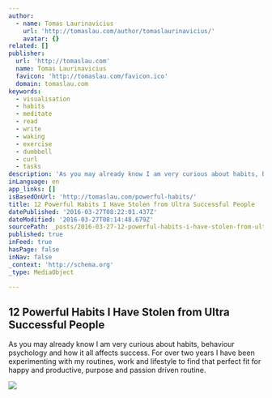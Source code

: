 ```yaml
---
author:
  - name: Tomas Laurinavicius
    url: 'http://tomaslau.com/author/tomaslaurinavicius/'
    avatar: {}
related: []
publisher:
  url: 'http://tomaslau.com'
  name: Tomas Laurinavicius
  favicon: 'http://tomaslau.com/favicon.ico'
  domain: tomaslau.com
keywords:
  - visualisation
  - habits
  - meditate
  - read
  - write
  - waking
  - exercise
  - dumbbell
  - curl
  - tasks
description: 'As you may already know I am very curious about habits, behaviour psychology and how it all affects success. For over two years I have been experimenting with my routines, work and lifestyle to find that perfect fit for happy and productive, purpose and passion driven routine.'
inLanguage: en
app_links: []
isBasedOnUrl: 'http://tomaslau.com/powerful-habits/'
title: 12 Powerful Habits I Have Stolen from Ultra Successful People
datePublished: '2016-03-27T08:22:01.437Z'
dateModified: '2016-03-27T08:14:48.679Z'
sourcePath: _posts/2016-03-27-12-powerful-habits-i-have-stolen-from-ultra-successful-peopl.md
published: true
inFeed: true
hasPage: false
inNav: false
_context: 'http://schema.org'
_type: MediaObject

---
```

<article style=""><h1>12 Powerful Habits I Have Stolen from Ultra Successful People</h1><p>As you may already know I am very curious about habits, behaviour psychology and how it all affects success. For over two years I have been experimenting with my routines, work and lifestyle to find that perfect fit for happy and productive, purpose and passion driven routine.</p><img src="http://tomaslau.com/wp-content/uploads/2016/03/tomas-laurinavicius-bali.jpg" /></article>
